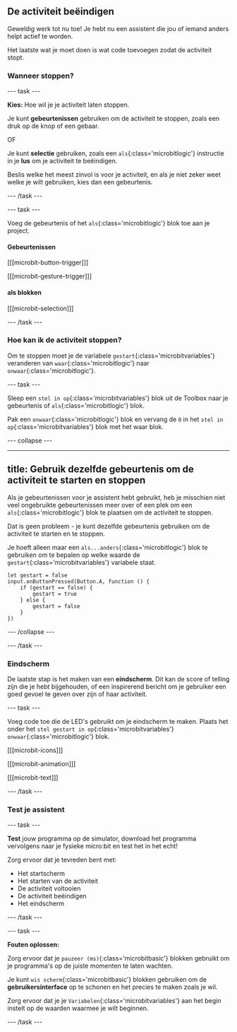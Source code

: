 ## De activiteit beëindigen

Geweldig werk tot nu toe! Je hebt nu een assistent die jou of iemand anders helpt actief te worden.

Het laatste wat je moet doen is wat code toevoegen zodat de activiteit stopt.

### Wanneer stoppen?

--- task ---

**Kies:** Hoe wil je je activiteit laten stoppen.

Je kunt **gebeurtenissen** gebruiken om de activiteit te stoppen, zoals een druk op de knop of een gebaar.

OF

Je kunt **selectie** gebruiken, zoals een `als`{:class='microbitlogic'} instructie in je **lus** om je activiteit te beëindigen.

Beslis welke het meest zinvol is voor je activiteit, en als je niet zeker weet welke je wilt gebruiken, kies dan een gebeurtenis.

--- /task ---

--- task ---

Voeg de gebeurtenis of het `als`{:class='microbitlogic'} blok toe aan je project.

#### Gebeurtenissen

[[[microbit-button-trigger]]]

[[[microbit-gesture-trigger]]]

#### als blokken

[[[microbit-selection]]]

--- /task ---

### Hoe kan ik de activiteit stoppen?

Om te stoppen moet je de variabele `gestart`{:class='microbitvariables'} veranderen van `waar`{:class='microbitlogic'} naar `onwaar`{:class='microbitlogic'}.

--- task ---

Sleep een `stel in op`{:class='microbitvariables'} blok uit de Toolbox naar je gebeurtenis of `als`{:class='microbitlogic'} blok.

Pak een `onwaar`{:class='microbitlogic'} blok en vervang de `0` in het `stel in op`{:class='microbitvariables'} blok met het waar blok.

--- collapse ---

***

## title: Gebruik dezelfde gebeurtenis om de activiteit te starten en stoppen

Als je gebeurtenissen voor je assistent hebt gebruikt, heb je misschien niet veel ongebruikte gebeurtenissen meer over of een plek om een `als`{:class='microbitlogic'} blok te plaatsen om de activiteit te stoppen.

Dat is geen probleem - je kunt dezelfde gebeurtenis gebruiken om de activiteit te starten en te stoppen.

Je hoeft alleen maar een `als...anders`{:class='microbitlogic'} blok te gebruiken om te bepalen op welke waarde de `gestart`{:class='microbitvariables'} variabele staat.

```microbit
let gestart = false
input.onButtonPressed(Button.A, function () {
    if (gestart == false) {
        gestart = true
    } else {
        gestart = false
    }
})
```

--- /collapse ---

--- /task ---

### Eindscherm

De laatste stap is het maken van een **eindscherm**. Dit kan de score of telling zijn die je hebt bijgehouden, of een inspirerend bericht om je gebruiker een goed gevoel te geven over zijn of haar activiteit.

--- task ---

Voeg code toe die de LED's gebruikt om je eindscherm te maken. Plaats het onder het `stel gestart in op`{:class='microbitvariables'} `onwaar`{:class='microbitlogic'} blok.

[[[microbit-icons]]]

[[[microbit-animation]]]

[[[microbit-text]]]

--- /task ---

### Test je assistent

--- task ---

**Test** jouw programma op de simulator, download het programma vervolgens naar je fysieke micro:bit en test het in het echt!

Zorg ervoor dat je tevreden bent met:

- Het startscherm
- Het starten van de activiteit
- De activiteit voltooien
- De activiteit beëindigen
- Het eindscherm

--- /task ---

--- task ---

**Fouten oplossen:**

Zorg ervoor dat je `pauzeer (ms)`{:class='microbitbasic'} blokken gebruikt om je programma's op de juiste momenten te laten wachten.

Je kunt `wis scherm`{:class='microbitbasic'} blokken gebruiken om de **gebruikersinterface** op te schonen en het precies te maken zoals je wil.

Zorg ervoor dat je je `Variabelen`{:class='microbitvariables'} aan het begin instelt op de waarden waarmee je wilt beginnen.

--- /task ---
